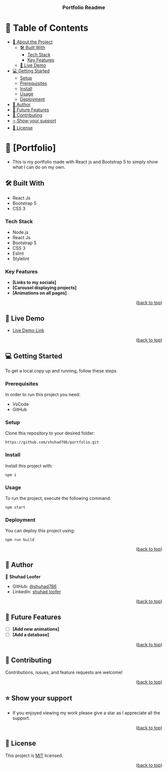 <a name="readme-top"></a>

<div align="center">
  <h3><b>Portfolio Readme</b></h3>
</div>

<!-- TABLE OF CONTENTS -->

# 📗 Table of Contents

- [📖 About the Project](#about-project)
  - [🛠 Built With](#built-with)
    - [Tech Stack](#tech-stack)
    - [Key Features](#key-features)
  - [🚀 Live Demo](#live-demo)
- [💻 Getting Started](#getting-started)
  - [Setup](#setup)
  - [Prerequisites](#prerequisites)
  - [Install](#install)
  - [Usage](#usage)
  - [Deployment](#triangular_flag_on_post-deployment)
- [👥 Author](#author)
- [🔭 Future Features](#future-features)
- [🤝 Contributing](#contributing)
- [⭐️ Show your support](#support)
- [📝 License](#license)

# 📖 [Portfolio] <a name="about-project"></a>

- This is my portfolio made with React js and Bootstrap 5 to simply show what I can do on my own.

## 🛠 Built With <a name="built-with"></a>

- React Js
- Bootstrap 5
- CSS 3

### Tech Stack <a name="tech-stack"></a>

- Node.js
- React Js
- Bootstrap 5
- CSS 3
- Eslint
- Stylelint

### Key Features <a name="key-features"></a>

- **[Links to my socials]**
- **[Carousel displaying projects]**
- **[Animations on all pages]**

<p align="right">(<a href="#readme-top">back to top</a>)</p>

## 🚀 Live Demo <a name="live-demo"></a>

- [Live Demo Link](https://shuhad-loofer-portfolio.netlify.app/)

<p align="right">(<a href="#readme-top">back to top</a>)</p>

## 💻 Getting Started <a name="getting-started"></a>

To get a local copy up and running, follow these steps.

### Prerequisites

In order to run this project you need:

- VsCode
- GitHub

### Setup

Clone this repository to your desired folder:

`https://github.com/shuhad786/portfolio.git`

### Install

Install this project with:

`npm i` 

### Usage

To run the project, execute the following command:

`npm start` 

### Deployment

You can deploy this project using:

`npm run build`

<p align="right">(<a href="#readme-top">back to top</a>)</p>

## 👥 Author <a name="authors"></a>

👤 **Shuhad Loofer**

- GitHub: [@shuhad786](https://github.com/shuhad786)
- LinkedIn: [shuhad loofer](https://linkedin.com/in/shuhad-loofer)

<p align="right">(<a href="#readme-top">back to top</a>)</p>

## 🔭 Future Features <a name="future-features"></a>

- [ ] **[Add new animations]**
- [ ] **[Add a database]**

<p align="right">(<a href="#readme-top">back to top</a>)</p>

## 🤝 Contributing <a name="contributing"></a>

Contributions, issues, and feature requests are welcome!

<p align="right">(<a href="#readme-top">back to top</a>)</p>

## ⭐️ Show your support <a name="support"></a>

- If you enjoyed viewing my work please give a star as I appreciate all the support.

<p align="right">(<a href="#readme-top">back to top</a>)</p>



<!-- LICENSE -->

## 📝 License <a name="license"></a>

This project is [MIT](./MIT.md) licensed.

<p align="right">(<a href="#readme-top">back to top</a>)</p>
